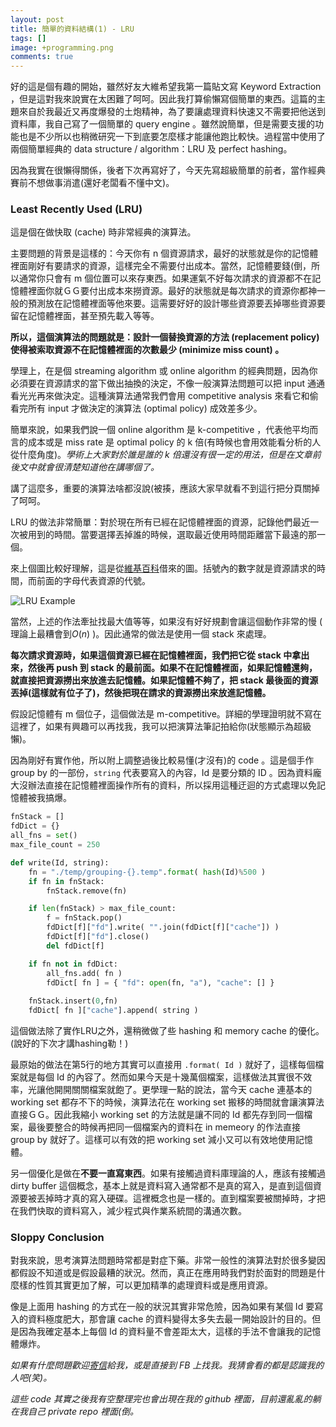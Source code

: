```yaml
---
layout: post
title: 簡單的資料結構(1) - LRU
tags: []
image: +programming.png
comments: true
---
```


好的這是個有趣的開始，雖然好友大維希望我第一篇貼文寫 Keyword Extraction ，但是這對我來說實在太困難了呵呵。因此我打算偷懶寫個簡單的東西。這篇的主題來自於我最近又再度爆發的土炮精神，為了要讓處理資料快速又不需要把他送到資料庫，我自己寫了一個簡單的 query engine 。雖然說簡單，但是需要支援的功能也是不少所以也稍微研究一下到底要怎麼樣才能讓他跑比較快。過程當中使用了兩個簡單經典的 data structure / algorithm：LRU 及 perfect hashing。

因為我實在很懶得關係，後者下次再寫好了，今天先寫超級簡單的前者，當作經典賽前不想做事消遣(還好老闆看不懂中文)。

### Least Recently Used (LRU)

這是個在做快取 (cache) 時非常經典的演算法。

主要問題的背景是這樣的：今天你有 n 個資源請求，最好的狀態就是你的記憶體裡面剛好有要請求的資源，這樣完全不需要付出成本。當然，記憶體要錢(倒，所以通常你只會有 m 個位置可以來存東西。如果運氣不好每次請求的資源都不在記憶體裡面你就ＧＧ要付出成本來撈資源。最好的狀態就是每次請求的資源你都神一般的預測放在記憶體裡面等他來要。這需要好好的設計哪些資源要丟掉哪些資源要留在記憶體裡面，甚至預先載入等等。

**所以，這個演算法的問題就是：設計一個替換資源的方法 (replacement policy) 使得被索取資源不在記憶體裡面的次數最少 (minimize miss count) 。**

學理上，在是個 streaming algorithm 或 online algorithm 的經典問題，因為你必須要在資源請求的當下做出抽換的決定，不像一般演算法問題可以把 input 通通看光光再來做決定。這種演算法通常我們會用 competitive analysis 來看它和偷看完所有 input 才做決定的演算法 (optimal policy) 成效差多少。

簡單來說，如果我們說一個 online algorithm 是 k-competitive ，代表他平均而言的成本或是 miss rate 是 optimal policy 的 k 倍(有時候也會用效能看分析的人從什麼角度)。*學術上大家對於誰是誰的 k 倍還沒有很一定的用法，但是在文章前後文中就會很清楚知道他在講哪個了。*

講了這麼多，重要的演算法啥都沒說(被揍，應該大家早就看不到這行把分頁關掉了呵呵。

LRU 的做法非常簡單：對於現在所有已經在記憶體裡面的資源，記錄他們最近一次被用到的時間。當要選擇丟掉誰的時候，選取最近使用時間距離當下最遠的那一個。

來上個圖比較好理解，這是從[維基百科](https://en.wikipedia.org/wiki/Cache_replacement_policies#LRU)借來的圖。括號內的數字就是資源請求的時間，而前面的字母代表資源的代號。

![LRU Example](https://upload.wikimedia.org/wikipedia/commons/8/88/Lruexample.png)

當然，上述的作法牽扯找最大值等等，如果沒有好好規劃會讓這個動作非常的慢 ( 理論上最糟會到$O(n)$ )。因此通常的做法是使用一個 stack 來處理。

**每次請求資源時，如果這個資源已經在記憶體裡面，我們把它從 stack 中拿出來，然後再 push 到 stack 的最前面。如果不在記憶體裡面，如果記憶體還夠，就直接把資源撈出來放進去記憶體。如果記憶體不夠了，把 stack 最後面的資源丟掉(這樣就有位子了)，然後把現在請求的資源撈出來放進記憶體。**

假設記憶體有 m 個位子，這個做法是 m-competitive。詳細的學理證明就不寫在這裡了，如果有興趣可以再找我，我可以把演算法筆記拍給你(狀態顯示為超級懶)。

因為剛好有實作他，所以附上調整過後比較易懂(才沒有)的 code 。這是個手作 group by 的一部份，`string` 代表要寫入的內容，Id 是要分類的 ID 。因為資料龐大沒辦法直接在記憶體裡面操作所有的資料，所以採用這種迂迴的方式處理以免記憶體被我搞爆。

```python
fnStack = []
fdDict = {}
all_fns = set()
max_file_count = 250

def write(Id, string):
	fn = "./temp/grouping-{}.temp".format( hash(Id)%500 )
	if fn in fnStack:
		fnStack.remove(fn)

	if len(fnStack) > max_file_count:
		f = fnStack.pop()
		fdDict[f]["fd"].write( "".join(fdDict[f]["cache"]) )
		fdDict[f]["fd"].close()
		del fdDict[f]

	if fn not in fdDict:
		all_fns.add( fn )
		fdDict[ fn ] = { "fd": open(fn, "a"), "cache": [] }
	
	fnStack.insert(0,fn)
	fdDict[ fn ]["cache"].append( string )
```

這個做法除了實作LRU之外，還稍微做了些 hashing 和 memory cache 的優化。(說好的下次才講hashing勒！)

最原始的做法在第5行的地方其實可以直接用 `.format( Id )` 就好了，這樣每個檔案就是每個 Id 的內容了。然而如果今天是十幾萬個檔案，這樣做法其實很不效率，光讓他開開關關檔案就飽了。更學理一點的說法，當今天 cache 連基本的 working set 都存不下的時候，演算法花在 working set 搬移的時間就會讓演算法直接ＧＧ。因此我縮小 working set 的方法就是讓不同的 Id 都先存到同一個檔案，最後要整合的時候再把同一個檔案內的資料在 in memeory 的作法直接 group by 就好了。這樣可以有效的把 working set 減小又可以有效地使用記憶體。

另一個優化是做在**不要一直寫東西**。如果有接觸過資料庫理論的人，應該有接觸過 dirty buffer 這個概念，基本上就是資料寫入通常都不是真的寫入，是直到這個資源要被丟掉時才真的寫入硬碟。這裡概念也是一樣的。直到檔案要被關掉時，才把在我們快取的資料寫入，減少程式與作業系統間的溝通次數。

### Sloppy Conclusion

對我來說，思考演算法問題時常都是對症下藥。非常一般性的演算法對於很多變因都假設不知道或是假設最糟的狀況。然而，真正在應用時我們對於面對的問題是什麼樣的性質其實更加了解，可以更加精準的處理資料或是應用資源。

像是上面用 hashing 的方式在一般的狀況其實非常危險，因為如果有某個 Id 要寫入的資料極度肥大，那會讓 cache 的資料變得太多失去最一開始設計的目的。但是因為我確定基本上每個 Id 的資料量不會差距太大，這樣的手法不會讓我的記憶體爆炸。



*如果有什麼問題歡迎[寄信](mailto:eugene2528@gmail.com)給我，或是直接到 FB 上找我。我猜會看的都是認識我的人吧(笑)。*

*這些 code 其實之後我有空整理完也會出現在我的 github 裡面，目前還亂亂的躺在我自己 private repo 裡面(倒。*